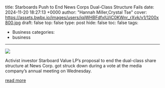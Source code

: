 title: Starboards Push to End News Corps Dual-Class Structure Fails
date: 2024-11-20 18:27:13 +0000
author: "Hannah Miller,Crystal Tse"
cover: https://assets.bwbx.io/images/users/iqjWHBFdfxIU/iC0KWnr_rXvk/v1/1200x800.jpg
draft: false
top: false
type: post
hide: false
toc: false
tags:
  - Business
categories:
  - business
---

![](https://assets.bwbx.io/images/users/iqjWHBFdfxIU/iC0KWnr_rXvk/v1/1200x800.jpg)

Activist investor Starboard Value LP’s proposal to end the dual-class share structure at News Corp. got struck down during a vote at the media company’s annual meeting on Wednesday.

[read more](https://www.bloomberg.com/news/articles/2024-11-20/starboard-s-push-to-end-news-corp-s-dual-class-structure-fails)
